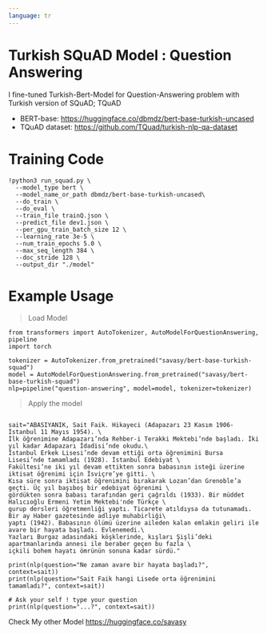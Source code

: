 ```yaml
---
language: tr
---
```

# Turkish SQuAD  Model : Question Answering

I fine-tuned Turkish-Bert-Model for Question-Answering problem with Turkish version of SQuAD; TQuAD 
* BERT-base: https://huggingface.co/dbmdz/bert-base-turkish-uncased
* TQuAD dataset:  https://github.com/TQuad/turkish-nlp-qa-dataset


# Training Code

```
!python3 run_squad.py \
  --model_type bert \
  --model_name_or_path dbmdz/bert-base-turkish-uncased\
  --do_train \
  --do_eval \
  --train_file trainQ.json \
  --predict_file dev1.json \
  --per_gpu_train_batch_size 12 \
  --learning_rate 3e-5 \
  --num_train_epochs 5.0 \
  --max_seq_length 384 \
  --doc_stride 128 \
  --output_dir "./model"
```


# Example Usage

> Load Model
```
from transformers import AutoTokenizer, AutoModelForQuestionAnswering, pipeline
import torch

tokenizer = AutoTokenizer.from_pretrained("savasy/bert-base-turkish-squad")
model = AutoModelForQuestionAnswering.from_pretrained("savasy/bert-base-turkish-squad")
nlp=pipeline("question-answering", model=model, tokenizer=tokenizer)
```

> Apply the model
```

sait="ABASIYANIK, Sait Faik. Hikayeci (Adapazarı 23 Kasım 1906-İstanbul 11 Mayıs 1954). \
İlk öğrenimine Adapazarı’nda Rehber-i Terakki Mektebi’nde başladı. İki yıl kadar Adapazarı İdadisi’nde okudu.\
İstanbul Erkek Lisesi’nde devam ettiği orta öğrenimini Bursa Lisesi’nde tamamladı (1928). İstanbul Edebiyat \
Fakültesi’ne iki yıl devam ettikten sonra babasının isteği üzerine iktisat öğrenimi için İsviçre’ye gitti. \
Kısa süre sonra iktisat öğrenimini bırakarak Lozan’dan Grenoble’a geçti. Üç yıl başıboş bir edebiyat öğrenimi \
gördükten sonra babası tarafından geri çağrıldı (1933). Bir müddet Halıcıoğlu Ermeni Yetim Mektebi'nde Türkçe \
gurup dersleri öğretmenliği yaptı. Ticarete atıldıysa da tutunamadı. Bir ay Haber gazetesinde adliye muhabirliği\
yaptı (1942). Babasının ölümü üzerine aileden kalan emlakin geliri ile avare bir hayata başladı. Evlenemedi.\
Yazları Burgaz adasındaki köşklerinde, kışları Şişli’deki apartmanlarında annesi ile beraber geçen bu fazla \
içkili bohem hayatı ömrünün sonuna kadar sürdü."

print(nlp(question="Ne zaman avare bir hayata başladı?", context=sait))
print(nlp(question="Sait Faik hangi Lisede orta öğrenimini tamamladı?", context=sait))

```
```
# Ask your self ! type your question
print(nlp(question="...?", context=sait))
```


Check My other Model
https://huggingface.co/savasy

